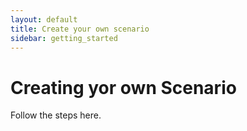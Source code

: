 ```yaml
---
layout: default
title: Create your own scenario
sidebar: getting_started
---
```


# Creating yor own Scenario

Follow the steps here.

